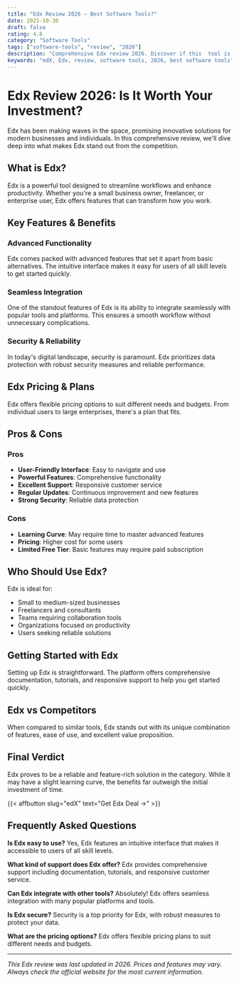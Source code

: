 ```yaml
---
title: "Edx Review 2026 – Best Software Tools?"
date: 2025-10-30
draft: false
rating: 4.8
category: "Software Tools"
tags: ["software-tools", "review", "2026"]
description: "Comprehensive Edx review 2026. Discover if this  tool is the best choice for your needs."
keywords: "edX, Edx, review, software tools, 2026, best software tools"
---
```


# Edx Review 2026: Is It Worth Your Investment?

Edx has been making waves in the  space, promising innovative solutions for modern businesses and individuals. In this comprehensive review, we'll dive deep into what makes Edx stand out from the competition.

## What is Edx?

Edx is a powerful  tool designed to streamline workflows and enhance productivity. Whether you're a small business owner, freelancer, or enterprise user, Edx offers features that can transform how you work.

## Key Features & Benefits

### Advanced Functionality
Edx comes packed with advanced features that set it apart from basic alternatives. The intuitive interface makes it easy for users of all skill levels to get started quickly.

### Seamless Integration
One of the standout features of Edx is its ability to integrate seamlessly with popular tools and platforms. This ensures a smooth workflow without unnecessary complications.

### Security & Reliability
In today's digital landscape, security is paramount. Edx prioritizes data protection with robust security measures and reliable performance.

## Edx Pricing & Plans

Edx offers flexible pricing options to suit different needs and budgets. From individual users to large enterprises, there's a plan that fits.

## Pros & Cons

### Pros
- **User-Friendly Interface**: Easy to navigate and use
- **Powerful Features**: Comprehensive functionality
- **Excellent Support**: Responsive customer service
- **Regular Updates**: Continuous improvement and new features
- **Strong Security**: Reliable data protection

### Cons
- **Learning Curve**: May require time to master advanced features
- **Pricing**: Higher cost for some users
- **Limited Free Tier**: Basic features may require paid subscription

## Who Should Use Edx?

Edx is ideal for:
- Small to medium-sized businesses
- Freelancers and consultants
- Teams requiring collaboration tools
- Organizations focused on productivity
- Users seeking reliable  solutions

## Getting Started with Edx

Setting up Edx is straightforward. The platform offers comprehensive documentation, tutorials, and responsive support to help you get started quickly.

## Edx vs Competitors

When compared to similar tools, Edx stands out with its unique combination of features, ease of use, and excellent value proposition.

## Final Verdict

Edx proves to be a reliable and feature-rich solution in the  category. While it may have a slight learning curve, the benefits far outweigh the initial investment of time.

{{< affbutton slug="edX" text="Get Edx Deal →" >}}

## Frequently Asked Questions

**Is Edx easy to use?**
Yes, Edx features an intuitive interface that makes it accessible to users of all skill levels.

**What kind of support does Edx offer?**
Edx provides comprehensive support including documentation, tutorials, and responsive customer service.

**Can Edx integrate with other tools?**
Absolutely! Edx offers seamless integration with many popular platforms and tools.

**Is Edx secure?**
Security is a top priority for Edx, with robust measures to protect your data.

**What are the pricing options?**
Edx offers flexible pricing plans to suit different needs and budgets.

---

*This Edx review was last updated in 2026. Prices and features may vary. Always check the official website for the most current information.*

